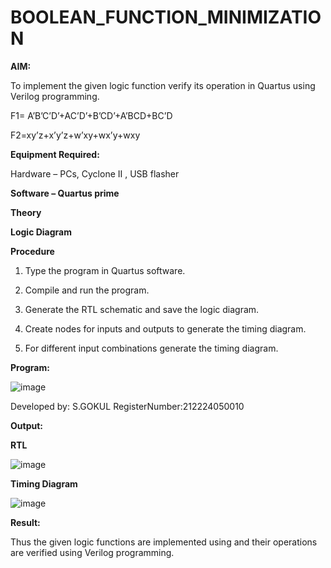 # BOOLEAN_FUNCTION_MINIMIZATION

**AIM:**

To implement the given logic function verify its operation in Quartus using Verilog programming.

F1= A’B’C’D’+AC’D’+B’CD’+A’BCD+BC’D 

F2=xy’z+x’y’z+w’xy+wx’y+wxy

**Equipment Required:**

Hardware – PCs, Cyclone II , USB flasher

**Software – Quartus prime**

**Theory**

**Logic Diagram**

**Procedure**

1.	Type the program in Quartus software.

2.	Compile and run the program.

3.	Generate the RTL schematic and save the logic diagram.

4.	Create nodes for inputs and outputs to generate the timing diagram.

5.	For different input combinations generate the timing diagram.


**Program:**


![image](https://github.com/user-attachments/assets/8dfe36e3-3c1d-45c2-a672-aae11e00ab9e)


Developed by: S.GOKUL RegisterNumber:212224050010


**Output:**

**RTL**

![image](https://github.com/user-attachments/assets/2ad377f6-4a91-440f-9704-dab7a15766a7)


**Timing Diagram**


![image](https://github.com/user-attachments/assets/5bd9ed5c-42e0-4c23-86df-b6787c204489)

**Result:**

Thus the given logic functions are implemented using and their operations are verified using Verilog programming.

